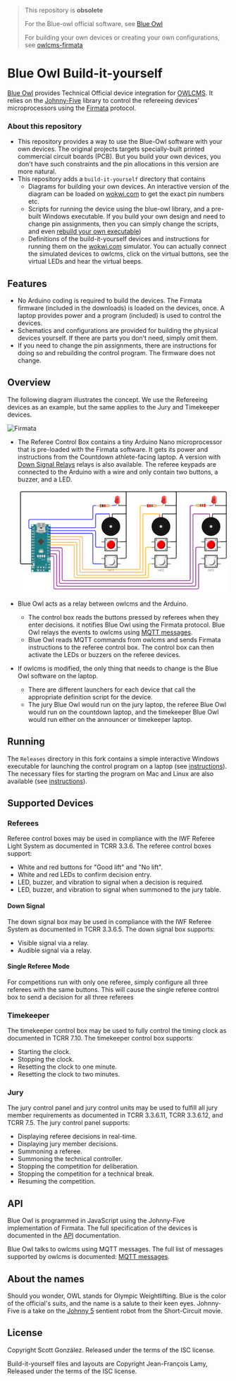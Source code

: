 
> This repository is **obsolete**
> 
> For the Blue-owl official software, see [Blue Owl](https://github.com/scottgonzalez/blue-owl) 
> 
> For building your own devices or creating your own configurations, see [owlcms-firmata](https://github.com/owlcms/owlcms-firmata) 




# Blue Owl Build-it-yourself

[Blue Owl](https://github.com/scottgonzalez/blue-owl) provides Technical Official device integration for [OWLCMS](https://owlcms.github.io/owlcms4/). It relies on the [Johnny-Five](http://johnny-five.io/) library to control the refereeing devices' microprocessors using the [Firmata](https://github.com/firmata/protocol) protocol.

### About this repository

- This repository provides a way to use the Blue-Owl software with your own devices.  The original projects targets specially-built printed commercial circuit boards (PCB).  But you build your own devices, you don't have such constraints and the pin allocations in this version are more natural.
- This repository adds a `build-it-yourself` directory that contains
  - Diagrams for building your own devices.  An interactive version of the diagram can be loaded on  [wokwi.com](https://wokwi.com) to get the exact pin numbers etc.
  - Scripts for running the device using the blue-owl library, and a pre-built Windows executable.  If you build your own design and need to change pin assignments, then you can simply change the scripts, and even [rebuild your own executable](BUILDING.md))
  - Definitions of the build-it-yourself devices and instructions for running them on the [wokwi.com](https://wokwi.com) simulator.  You can actually connect the simulated devices to owlcms, click on the virtual buttons, see the virtual LEDs and hear the virtual beeps.

## Features

- No Arduino coding is required to build the devices.  The Firmata firmware (included in the downloads) is loaded on the devices, once.  A laptop provides power and a program (included) is used to control the devices.
- Schematics and configurations are provided for building the physical devices yourself.  If there are parts you don't need, simply omit them.
- If you need to change the pin assignments, there are instructions for doing so and rebuilding the control program.  The firmware does not change.

## Overview

The following diagram illustrates the concept. We use the Refereeing devices as an example, but the same applies to the Jury and Timekeeper devices.

![Firmata](build-it-yourself/overview.drawio.png)

- The Referee Control Box contains a tiny Arduino Nano microprocessor that is pre-loaded with the Firmata software.  It gets its power and instructions from the Countdown athlete-facing laptop.   A version with [Down Signal Relays](./build-it-yourself/diagrams/referee/refereeBoxDown.png) relays is also available.   The referee keypads are connected to the Arduino with a wire and only contain two buttons, a buzzer, and a LED.

  ![refBox](build-it-yourself/diagrams/referee/refereeBox.png)

- Blue Owl acts as a relay between owlcms and the Arduino.
  - The control box reads the buttons pressed by referees when they enter decisions.  it notifies Blue Owl using the Firmata protocol.  Blue Owl relays the events to owlcms using [MQTT messages](https://owlcms.github.io/owlcms4/#/MQTTMessages).
  - Blue Owl reads MQTT commands from owlcms and sends Firmata instructions to the referee control box. The control box can then activate the LEDs or buzzers on the referee devices.
  
- If owlcms is modified, the only thing that needs to change is the Blue Owl software on the laptop.
  - There are different launchers for each device that call the appropriate definition script for the device.
  - The jury Blue Owl would run on the jury laptop, the referee Blue Owl would run on the countdown laptop, and the timekeeper Blue Owl would run either on the announcer or timekeeper laptop.

## Running

The `Releases` directory in this fork contains a simple interactive Windows executable for launching the control program on a laptop (see [instructions](INSTALLING_Windows.md)). The necessary files for starting the program on Mac and Linux are also available (see [instructions](INSTALLING_Mac_Linux.md)).

## Supported Devices

### Referees

Referee control boxes may be used in compliance with the IWF Referee Light System as documented in TCRR 3.3.6. The referee control boxes support:

* White and red buttons for "Good lift" and "No lift".
* White and red LEDs to confirm decision entry.
* LED, buzzer, and vibration to signal when a decision is required.
* LED, buzzer, and vibration to signal when summoned to the jury table.

#### Down Signal

The down signal box may be used in compliance with the IWF Referee System as documented in TCRR 3.3.6.5. The down signal box supports:

* Visible signal via a relay.
* Audible signal via a relay.

#### Single Referee Mode

For competitions run with only one referee, simply configure all three referees with the same buttons. This will cause the single referee control box to send a decision for all three referees

### Timekeeper

The timekeeper control box may be used to fully control the timing clock as documented in TCRR 7.10. The timekeeper control box supports:

* Starting the clock.
* Stopping the clock.
* Resetting the clock to one minute.
* Resetting the clock to two minutes.

### Jury

The jury control panel and jury control units may be used to fulfill all jury member requirements as documented in TCRR 3.3.6.11, TCRR 3.3.6.12, and TCRR 7.5. The jury control panel supports:

* Displaying referee decisions in real-time.
* Displaying jury member decisions.
* Summoning a referee.
* Summoning the technical controller.
* Stopping the competition for deliberation.
* Stopping the competition for a technical break.
* Resuming the competition.

## API

Blue Owl is programmed in JavaScript using the Johnny-Five implementation of Firmata.  The full specification of the devices is documented in the [API](API.md) documentation.

Blue Owl talks to owlcms using MQTT messages.  The full list of messages supported by owlcms is documented: [MQTT messages](https://owlcms.github.io/owlcms4/#/MQTTMessages).

## About the names

Should you wonder,  OWL stands for Olympic Weightlifting. Blue is the color of the official's suits, and the name is a salute to their keen eyes.  Johnny-Five is a take on the [Johnny 5](https://robotics.fandom.com/wiki/Johnny_5) sentient robot from the Short-Circuit movie.

## License

Copyright Scott González. Released under the terms of the ISC license.

Build-it-yourself files and layouts are Copyright Jean-François Lamy, Released under the terms of the ISC license.
